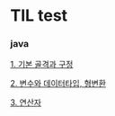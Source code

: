 # TIL test
### java
[1. 기본 골격과 구정](https://kimjinoook.github.io/TIL/todayLearn/java/1.java_start)   




[2. 변수와 데이터타입, 형변환](https://kimjinoook.github.io/TIL/todayLearn/java/2.var&dataType)  


[3. 연산자](https://kimjinoook.github.io/TIL/todayLearn/java/3.operator)   


